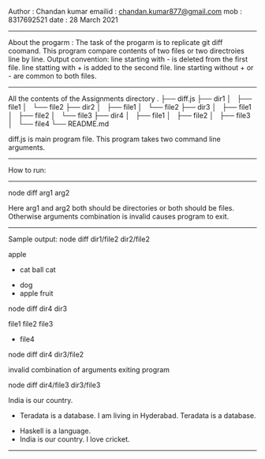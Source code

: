 Author  : Chandan kumar
emailid : chandan.kumar877@gmail.com
mob     : 8317692521
date    : 28 March 2021
******************************************************************************
About the progarm : The task of the progarm is to replicate git diff coomand.
This program compare contents of two files or two directroies line by line.
Output convention:
line starting with - is deleted from the first file.
line statting with + is added to the second file.
line starting without + or - are common to both files.

*******************************************************************************

All the contents of the Assignments directory
.
├── diff.js
├── dir1
│   ├── file1
│   └── file2
├── dir2
│   ├── file1
│   └── file2
├── dir3
│   ├── file1
│   ├── file2
│   └── file3
├── dir4
│   ├── file1
│   ├── file2
│   ├── file3
│   └── file4
└── README.md

diff.js is main program file.  This program takes two command line arguments.
********************************************************************************


How to run:
********************************************************************************
node diff arg1 arg2

Here arg1 and arg2 both should be directories or both should be files. Otherwise
arguments combination is invalid causes program to exit.
********************************************************************************

Sample output:
node diff dir1/file2 dir2/file2

   apple
-  cat
   ball
   cat
+  dog
+  apple
   fruit

node diff dir4 dir3

   file1
   file2
   file3
-  file4

node diff dir4 dir3/file2

invalid combination of arguments
exiting program

node diff dir4/file3 dir3/file3

   India is our country.
-  Teradata is a database.
   I am living in Hyderabad.
   Teradata is a database.
+  Haskell is a language.
+  India is our country.
   I love cricket.

********************************************************************************
